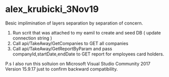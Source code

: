 # alex_krubicki_3Nov19

Besic implimination of layers separation by separation of concern.

1) Run scrit that was attached to my eamil to create and seed DB ( update connection string ) 
2) Call api/TakeAway/GetCompanies to GET all companies 
3) Call api/TakeAway/GetReportByParam and pass companyId,startDate,endDate to GET report for employees card holders. 

P.s I also run this soltuion on Microsoft Visual Studio Community 2017 
Version 15.9.17 just to confirm backward compatibility.
